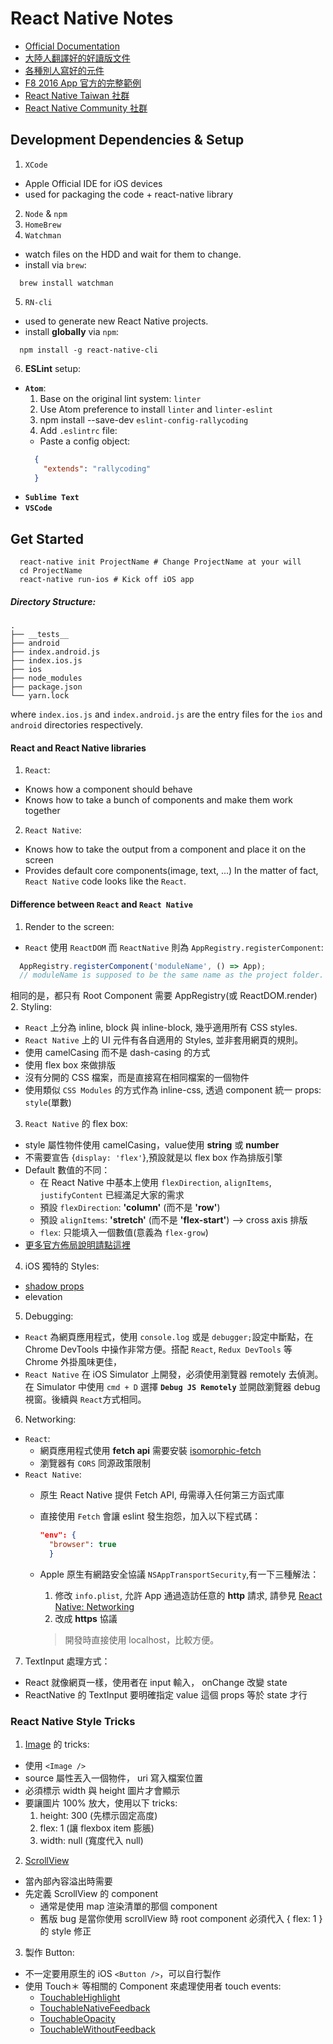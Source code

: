 # React Native Notes
  * [Official Documentation](https://facebook.github.io/react-native/docs/getting-started.html)
  * [大陸人翻譯好的好讀版文件](http://reactnative.cn/)
  * [各種別人寫好的元件](https://github.com/jondot/awesome-react-native)
  * [F8 2016 App 官方的完整範例](http://makeitopen.com/)
  * [React Native Taiwan 社群](https://www.facebook.com/groups/1084440818288147/)
  * [React Native Community 社群](https://www.facebook.com/groups/react.native.community/?fref=ts)

## Development Dependencies & Setup
1. ``XCode``
  * Apple Official IDE for iOS devices
  * used for packaging the code + react-native library
2. ``Node`` & ``npm``
3. ``HomeBrew``
4. ``Watchman``
  * watch files on the HDD and wait for them to change.
  * install via ``brew``:
  ```shell
    brew install watchman
  ```
5. ``RN-cli``
  * used to generate new React Native projects.
  * install __globally__ via ``npm``:
  ```shell
    npm install -g react-native-cli
  ```
6. __ESLint__ setup:
  * __``Atom``__:
    1. Base on the original lint system: ``linter``
    2. Use Atom preference to install ``linter`` and ``linter-eslint``
    3. npm install --save-dev ``eslint-config-rallycoding``
    4. Add ``.eslintrc`` file:
      * Paste a config object:
      ```json
        {
          "extends": "rallycoding"
        }
      ```
  * __``Sublime Text``__
  * __``VSCode``__



## Get Started
```shell
  react-native init ProjectName # Change ProjectName at your will
  cd ProjectName
  react-native run-ios # Kick off iOS app
```

##### Directory Structure:
```shell
.
├── __tests__
├── android
├── index.android.js
├── index.ios.js
├── ios
├── node_modules
├── package.json
└── yarn.lock
```
where ``index.ios.js`` and ``index.android.js`` are the entry files for the ``ios`` and ``android`` directories respectively.

#### React and React Native libraries
1. ``React``:
  * Knows how a component should behave
  * Knows how to take a bunch of components and make them work together
2. ``React Native``:
  * Knows how to take the output from a component and place it on the screen
  * Provides default core components(image, text, ...)
In the matter of fact, ``React Native`` code looks like the ``React``.

#### Difference between ``React`` and ``React Native``
1. Render to the screen:
  * ``React`` 使用 ``ReactDOM`` 而 ``ReactNative`` 則為 ``AppRegistry.registerComponent``:
  ```js
    AppRegistry.registerComponent('moduleName', () => App);
    // moduleName is supposed to be the same name as the project folder.
  ```
  相同的是，都只有 Root Component 需要 AppRegistry(或 ReactDOM.render)
2. Styling:
  * ``React`` 上分為 inline, block 與 inline-block, 幾乎適用所有 CSS styles.
  * ``React Native`` 上的 UI 元件有各自適用的 Styles, 並非套用網頁的規則。
   * 使用 camelCasing 而不是 dash-casing 的方式
   * 使用 flex box 來做排版
   * 沒有分開的 CSS 檔案，而是直接寫在相同檔案的一個物件
   * 使用類似 ``CSS Modules`` 的方式作為 inline-css, 透過 component 統一 props: ``style``(單數)
3. ``React Native`` 的 flex box:
  * style 屬性物件使用 camelCasing，value使用 __string__ 或 **number**
  * 不需要宣告 {``display: 'flex'``},預設就是以 flex box 作為排版引擎
  * Default 數值的不同：
    * 在 React Native 中基本上使用 ``flexDirection``, ``alignItems``, ``justifyContent`` 已經滿足大家的需求
    * 預設 ``flexDirection``: **'column'** (而不是 **'row'**)
    * 預設 ``alignItems``: **'stretch'** (而不是 **'flex-start'**) --> cross axis 排版
    * ``flex``: 只能填入一個數值(意義為 ``flex-grow``)
  * [更多官方佈局說明請點這裡](http://reactnative.cn/docs/0.36/layout-with-flexbox.html)
4. iOS 獨特的 Styles:
  * [shadow props](https://facebook.github.io/react-native/docs/shadow-props.html)
  * elevation
5. Debugging:
  * `React` 為網頁應用程式，使用 ``console.log`` 或是 ``debugger;``設定中斷點，在 Chrome DevTools 中操作非常方便。搭配 ``React``, ``Redux DevTools`` 等 Chrome 外掛風味更佳，
  * ``React Native`` 在 iOS Simulator 上開發，必須使用瀏覽器 remotely 去偵測。在 Simulator 中使用 ``cmd + D`` 選擇 __``Debug JS Remotely``__ 並開啟瀏覽器 debug 視窗。後續與 ``React``方式相同。
6. Networking:
  * ``React``:
    * 網頁應用程式使用 __fetch api__ 需要安裝 [isomorphic-fetch](https://github.com/matthew-andrews/isomorphic-fetch)
    * 瀏覽器有 ``CORS`` 同源政策限制
  * ``React Native``:
    * 原生 React Native 提供 Fetch API, 毋需導入任何第三方函式庫
    * 直接使用 ``Fetch`` 會讓 eslint 發生抱怨，加入以下程式碼：
      ```json
      "env": {
        "browser": true
        }
      ```
    * Apple 原生有網路安全協議 ``NSAppTransportSecurity``,有一下三種解法：
      1. 修改 ``info.plist``, 允許 App 通過造訪任意的 __http__ 請求, 請參見 [React Native: Networking](https://facebook.github.io/react-native/docs/network.html)
      2. 改成 __https__ 協議

      > 開發時直接使用 localhost，比較方便。

7. TextInput 處理方式：
  * React 就像網頁一樣，使用者在 input 輸入， onChange 改變 state
  * ReactNative 的 TextInput 要明確指定 value 這個 props 等於 state 才行

### React Native Style Tricks

1. [Image](https://facebook.github.io/react-native/docs/images.html) 的 tricks:
  * 使用 ``<Image />``
  * source 屬性丟入一個物件， uri 寫入檔案位置
  * 必須標示 width 與 height 圖片才會顯示
  * 要讓圖片 100% 放大，使用以下 tricks:
    1. height: 300 (先標示固定高度)
    2. flex: 1 (讓 flexbox item 膨脹)
    3. width: null (寬度代入 null)
2. [ScrollView](https://facebook.github.io/react-native/docs/using-a-scrollview.html)
  * 當內部內容溢出時需要
  * 先定義 ScrollView 的 component
    * 通常是使用 map 渲染清單的那個 component
    * 舊版 bug 是當你使用 scrollView 時 root component 必須代入 { flex: 1 } 的 style 修正
3. 製作 Button:
  * 不一定要用原生的 iOS ``<Button />``，可以自行製作
  * 使用 Touch＊ 等相關的 Component 來處理使用者 touch events:
    * [TouchableHighlight](https://facebook.github.io/react-native/docs/touchablehighlight.html)
    * [TouchableNativeFeedback](https://facebook.github.io/react-native/docs/touchablenativefeedback.html)
    * [TouchableOpacity](https://facebook.github.io/react-native/docs/touchableopacity.html)
    * [TouchableWithoutFeedback](https://facebook.github.io/react-native/docs/touchablewithoutfeedback.html)
